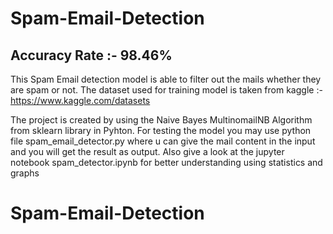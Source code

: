 # Spam-Email-Detection
## Accuracy Rate :- 98.46%
This Spam Email detection model is able to filter out the mails whether they are spam or not.
The dataset used for training model is taken from kaggle :- https://www.kaggle.com/datasets

The project is created by using the Naive Bayes MultinomailNB Algorithm from sklearn library in Pyhton.
For testing the model you may use python file spam_email_detector.py where u can give the mail content in the input and you will get the result as output.
Also give a look at the jupyter notebook spam_detector.ipynb for better understanding using statistics and graphs
# Spam-Email-Detection

